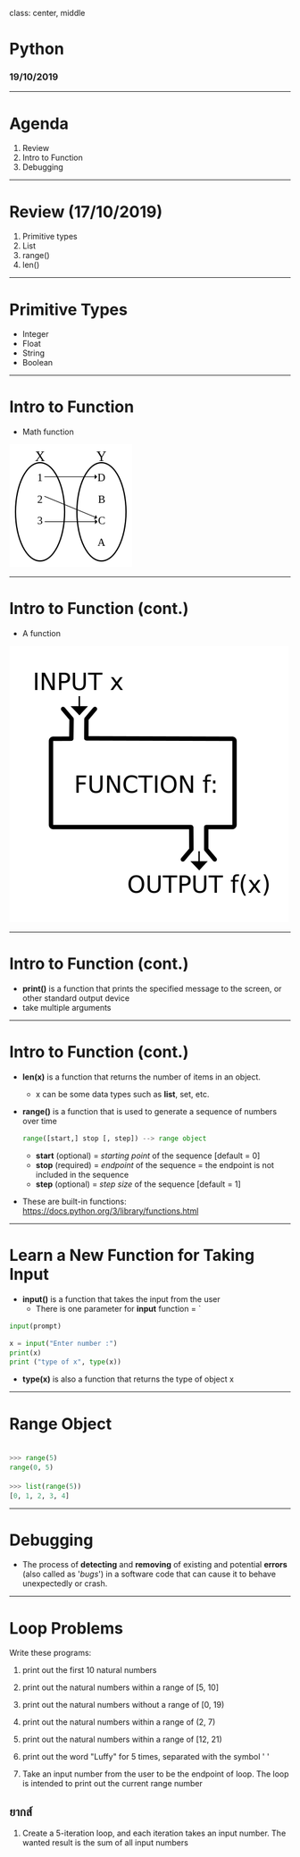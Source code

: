 class: center, middle

# Python

### 19/10/2019

---

# Agenda

1. Review
1. Intro to Function
   <!-- 1. Flowchart -->
1. Debugging

---

# Review (17/10/2019)

1. Primitive types
1. List
1. range()
1. len()

---

<!-- # Abstraction

- A technique for managing complexity of computer systems
- Some examples of **definitions** are:
  1. the process of **removing** physical, spatial, or temporal **details** or attributes **in the study of** objects or **systems** in order to **focus attention** on details of higher importance, it is also very similar in nature to the process of generalization;
  1. the creation of **abstract concept-objects** which are created by mirroring common features or attributes from various non-abstract objects or systems of study — the result of the process of abstraction.

--- -->

<!-- # Flowchart

> "a type of diagram that represents a workflow or process"

![](2019_10_19/lamp_flowchart.png)

--- -->

# Primitive Types

- Integer
- Float
- String
- Boolean

---

# Intro to Function

- Math function

![](2019_10_19/math_function.png)

---

# Intro to Function (cont.)

- A function

![](2019_10_19/function.png)

---

# Intro to Function (cont.)

- **print()** is a function that prints the specified message to the screen, or other standard output device
- take multiple arguments

---

# Intro to Function (cont.)

- **len(x)** is a function that returns the number of items in an object.
  - x can be some data types such as **list**, set, etc.
- **range()** is a function that is used to generate a sequence of numbers over time

  ```python
  range([start,] stop [, step]) --> range object
  ```

  - **start** (optional) = _starting point_ of the sequence [default = 0]
  - **stop** (required) = _endpoint_ of the sequence = the endpoint is not included in the sequence
  - **step** (optional) = _step size_ of the sequence [default = 1]

- These are built-in functions:
  https://docs.python.org/3/library/functions.html

---

# Learn a New Function for Taking Input

- **input()** is a function that takes the input from the user
  - There is one parameter for **input** function = `

```python
input(prompt)
```

```python
x = input("Enter number :")
print(x)
print ("type of x", type(x))
```

- **type(x)** is also a function that returns the type of object x

---

# Range Object

```python

>>> range(5)
range(0, 5)

>>> list(range(5))
[0, 1, 2, 3, 4]
```

---

# Debugging

- The process of **detecting** and **removing** of existing and potential **errors** (also called as '_bugs_') in a software code that can cause it to behave unexpectedly or crash.

---

# Loop Problems

Write these programs:

1. print out the first 10 natural numbers
1. print out the natural numbers within a range of [5, 10]
1. print out the natural numbers without a range of [0, 19)
1. print out the natural numbers within a range of (2, 7)
1. print out the natural numbers within a range of [12, 21)
1. print out the word "Luffy" for 5 times, separated with the symbol ' '

1. Take an input number from the user to be the endpoint of loop. The loop is intended to print out the current range number

## ยากส์

1. Create a 5-iteration loop, and each iteration takes an input number. The wanted result is the sum of all input numbers
